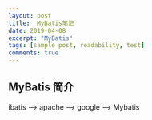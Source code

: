 ```yaml
---
layout: post
title:  MyBatis笔记
date: 2019-04-08
excerpt: "MyBatis"
tags: [sample post, readability, test]
comments: true
---
```




## MyBatis 简介

ibatis —> apache —> google —> Mybatis



